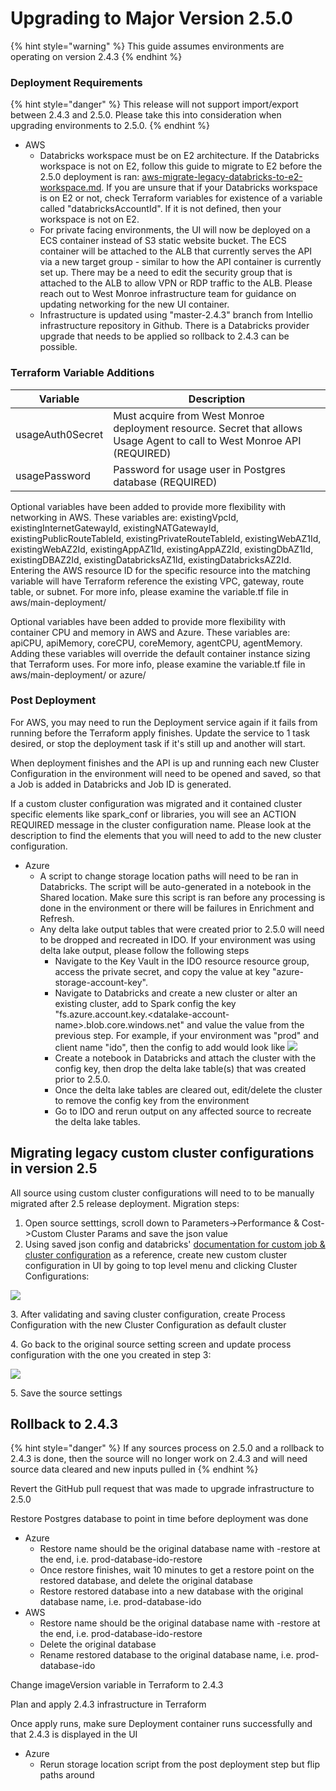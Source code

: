 # Upgrading to Major Version 2.5.0

{% hint style="warning" %}
This guide assumes environments are operating on version 2.4.3
{% endhint %}

### Deployment Requirements

{% hint style="danger" %}
This release will not support import/export between 2.4.3 and 2.5.0. Please take this into consideration when upgrading environments to 2.5.0.
{% endhint %}

* AWS
  * Databricks workspace must be on E2 architecture. If the Databricks workspace is not on E2, follow this guide to migrate to E2 before the 2.5.0 deployment is ran: [aws-migrate-legacy-databricks-to-e2-workspace.md](aws-migrate-legacy-databricks-to-e2-workspace.md "mention"). If you are unsure that if your Databricks workspace is on E2 or not, check Terraform variables for existence of a variable called "databricksAccountId". If it is not defined, then your workspace is not on E2.
  * For private facing environments, the UI will now be deployed on a ECS container instead of S3 static website bucket. The ECS container will be attached to the ALB that currently serves the API via a new target group - similar to how the API container is currently set up. There may be a need to edit the security group that is attached to the ALB to allow VPN or RDP traffic to the ALB. Please reach out to West Monroe infrastructure team for guidance on updating networking for the new UI container.
  * Infrastructure is updated using "master-2.4.3" branch from Intellio infrastructure repository in Github. There is a Databricks provider upgrade that needs to be applied so rollback to 2.4.3 can be possible.

### Terraform Variable Additions

| Variable         | Description                                                                                                             |
| ---------------- | ----------------------------------------------------------------------------------------------------------------------- |
| usageAuth0Secret | Must acquire from West Monroe deployment resource. Secret that allows Usage Agent to call to West Monroe API (REQUIRED) |
| usagePassword    | Password for usage user in Postgres database (REQUIRED)                                                                 |

Optional variables have been added to provide more flexibility with networking in AWS. These variables are: existingVpcId, existingInternetGatewayId, existingNATGatewayId, existingPublicRouteTableId, existingPrivateRouteTableId, existingWebAZ1Id, existingWebAZ2Id, existingAppAZ1Id, existingAppAZ2Id, existingDbAZ1Id, existingDBAZ2Id, existingDatabricksAZ1Id, existingDatabricksAZ2Id. Entering the AWS resource ID for the specific resource into the matching variable will have Terraform reference the existing VPC, gateway, route table, or subnet. For more info, please examine the variable.tf file in aws/main-deployment/

Optional variables have been added to provide more flexibility with container CPU and memory in AWS and Azure. These variables are: apiCPU, apiMemory, coreCPU, coreMemory, agentCPU, agentMemory. Adding these variables will override the default container instance sizing that Terraform uses. For more info, please examine the variable.tf file in aws/main-deployment/ or azure/

### Post Deployment

For AWS, you may need to run the Deployment service again if it fails from running before the Terraform apply finishes. Update the service to 1 task desired, or stop the deployment task if it's still up and another will start.

When deployment finishes and the API is up and running each new Cluster Configuration in the environment will need to be opened and saved, so that a Job is added in Databricks and Job ID is generated.

If a custom cluster configuration was migrated and it contained cluster specific elements like spark\_conf or libraries, you will see an ACTION REQUIRED message in the cluster configuration name. Please look at the description to find the elements that you will need to add to the new cluster configuration.

* Azure
  * A script to change storage location paths will need to be ran in Databricks. The script will be auto-generated in a notebook in the Shared location. Make sure this script is ran before any processing is done in the environment or there will be failures in Enrichment and Refresh.
  * Any delta lake output tables that were created prior to 2.5.0 will need to be dropped and recreated in IDO. If your environment was using delta lake output, please follow the following steps
    * Navigate to the Key Vault in the IDO resource resource group, access the private secret, and copy the value at key "azure-storage-account-key".
    * Navigate to Databricks and create a new cluster or alter an existing cluster, add to Spark config the key "fs.azure.account.key.\<datalake-account-name>.blob.core.windows.net" and value the value from the previous step. For example, if your environment was "prod" and client name "ido", then the config to add would look like ![](<../../../.gitbook/assets/image (380).png>)
    * Create a notebook in Databricks and attach the cluster with the config key, then drop the delta lake table(s) that was created prior to 2.5.0.
    * Once the delta lake tables are cleared out, edit/delete the cluster to remove the config key from the environment
    * Go to IDO and rerun output on any affected source to recreate the delta lake tables.

## Migrating legacy custom cluster configurations in version 2.5

All source using custom cluster configurations will need to to be manually migrated after 2.5 release deployment. Migration steps:

1. Open source setttings, scroll down to Parameters->Performance & Cost->Custom Cluster Params and save the json value
2. &#x20;Using saved json config and databricks' [documentation for custom job & cluster configuration](https://docs.databricks.com/dev-tools/api/latest/jobs.html) as a reference, create new custom cluster configuration in UI by going to top level menu and clicking Cluster Configurations:

![](<../../../.gitbook/assets/image (375).png>)

3\. After validating and saving cluster configuration, create Process Configuration with the new Cluster Configuration as default cluster

4\. Go back to the original source setting screen and update process configuration with the one you  created in step 3:

![](<../../../.gitbook/assets/image (374).png>)

5\. Save the source settings

## Rollback to 2.4.3

{% hint style="danger" %}
If any sources process on 2.5.0 and a rollback to 2.4.3 is done, then the source will no longer work on 2.4.3 and will need source data cleared and new inputs pulled in
{% endhint %}

Revert the GitHub pull request that was made to upgrade infrastructure to 2.5.0

Restore Postgres database to point in time before deployment was done

* Azure
  * Restore name should be the original database name with -restore at the end, i.e. prod-database-ido-restore
  * Once restore finishes, wait 10 minutes to get a restore point on the restored database, and delete the original database
  * Restore restored database into a new database with the original database name, i.e. prod-database-ido
* AWS
  * Restore name should be the original database name with -restore at the end, i.e. prod-database-ido-restore
  * Delete the original database
  * Rename restored database to the original database name, i.e. prod-database-ido

Change imageVersion variable in Terraform to 2.4.3

Plan and apply 2.4.3 infrastructure in Terraform

Once apply runs, make sure Deployment container runs successfully and that 2.4.3 is displayed in the UI

* Azure
  * Rerun storage location script from the post deployment step but flip paths around&#x20;

